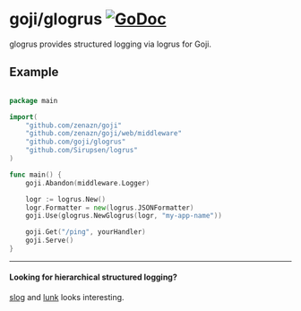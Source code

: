 # goji/glogrus [![GoDoc](https://godoc.org/github.com/goji/glogrus?status.png)](https://godoc.org/github.com/goji/glogrus)

glogrus provides structured logging via logrus for Goji. 

## Example


```go

package main

import(
	"github.com/zenazn/goji"
	"github.com/zenazn/goji/web/middleware"
	"github.com/goji/glogrus"
	"github.com/Sirupsen/logrus"
)

func main() {
	goji.Abandon(middleware.Logger)

	logr := logrus.New()
	logr.Formatter = new(logrus.JSONFormatter)
	goji.Use(glogrus.NewGlogrus(logr, "my-app-name"))

	goji.Get("/ping", yourHandler)
	goji.Serve()
}

```

- - -


#### Looking for hierarchical structured logging?
[slog](https://github.com/zenazn/slog) and [lunk](https://github.com/codahale/lunk) looks interesting.
